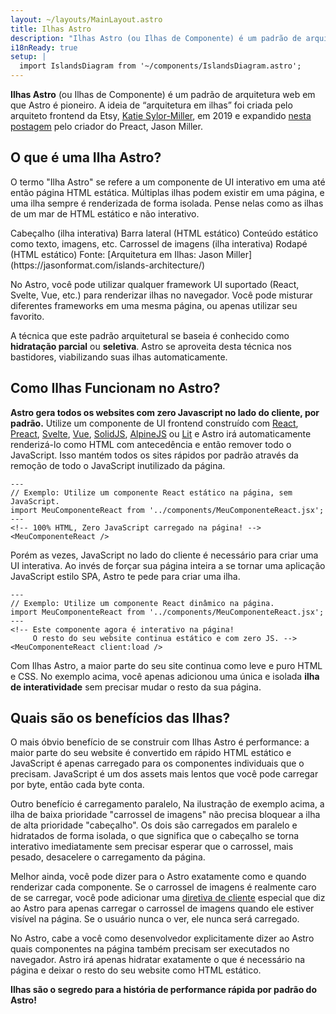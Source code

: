 ```yaml
---
layout: ~/layouts/MainLayout.astro
title: Ilhas Astro
description: "Ilhas Astro (ou Ilhas de Componente) é um padrão de arquitetura web em que Astro é pioneiro. O termo “Arquitetura em ilhas” foi criado pelo arquiteto frontend da Etsy, Katie Sylor-Miller, em 2019 e expandido pelo criador do Preact, Jason Miller."
i18nReady: true
setup: |
  import IslandsDiagram from '~/components/IslandsDiagram.astro';
---
```


**Ilhas Astro** (ou Ilhas de Componente) é um padrão de arquitetura web em que Astro é pioneiro. A ideia de “arquitetura em ilhas” foi criada pelo arquiteto frontend da Etsy, [Katie Sylor-Miller](https://twitter.com/ksylor), em 2019 e expandido [nesta postagem](https://jasonformat.com/islands-architecture/) pelo criador do Preact, Jason Miller.

## O que é uma Ilha Astro?

O termo "Ilha Astro" se refere a um componente de UI interativo em uma até então página HTML estática. Múltiplas ilhas podem existir em uma página, e uma ilha sempre é renderizada de forma isolada. Pense nelas como as ilhas de um mar de HTML estático e não interativo.

<IslandsDiagram>
    <Fragment slot="headerApp">Cabeçalho (ilha interativa)</Fragment>
    <Fragment slot="sidebarApp">Barra lateral (HTML estático)</Fragment>
    <Fragment slot="main">
        Conteúdo estático como texto, imagens, etc.
    </Fragment>
    <Fragment slot="carouselApp">Carrossel de imagens (ilha interativa)</Fragment>
    <Fragment slot="footer">Rodapé (HTML estático)</Fragment>
    <Fragment slot="source">Fonte: [Arquitetura em Ilhas: Jason Miller](https://jasonformat.com/islands-architecture/)</Fragment>
</IslandsDiagram>

No Astro, você pode utilizar qualquer framework UI suportado (React, Svelte, Vue, etc.) para renderizar ilhas no navegador. Você pode misturar diferentes frameworks em uma mesma página, ou apenas utilizar seu favorito.

A técnica que este padrão arquitetural se baseia é conhecido como **hidratação parcial** ou **seletiva**. Astro se aproveita desta técnica nos bastidores, viabilizando suas ilhas automaticamente.

## Como Ilhas Funcionam no Astro?

**Astro gera todos os websites com zero Javascript no lado do cliente, por padrão.** Utilize um componente de UI frontend construído com [React](https://reactjs.org/), [Preact](https://preactjs.com/), [Svelte](https://svelte.dev/), [Vue](https://vuejs.org/), [SolidJS](https://www.solidjs.com/), [AlpineJS](https://alpinejs.dev/) ou [Lit](https://lit.dev/) e Astro irá automaticamente renderizá-lo como HTML com antecedência e então remover todo o JavaScript. Isso mantém todos os sites rápidos por padrão através da remoção de todo o JavaScript inutilizado da página. 

```astro title="src/pages/index.astro"
---
// Exemplo: Utilize um componente React estático na página, sem JavaScript.
import MeuComponenteReact from '../components/MeuComponenteReact.jsx';
---
<!-- 100% HTML, Zero JavaScript carregado na página! -->
<MeuComponenteReact />
```

Porém as vezes, JavaScript no lado do cliente é necessário para criar uma UI interativa. Ao invés de forçar sua página inteira a se tornar uma aplicação JavaScript estilo SPA, Astro te pede para criar uma ilha.

```astro title="src/pages/index.astro" ins="client:load"
---
// Exemplo: Utilize um componente React dinâmico na página.
import MeuComponenteReact from '../components/MeuComponenteReact.jsx';
---
<!-- Este componente agora é interativo na página! 
     O resto do seu website continua estático e com zero JS. -->
<MeuComponenteReact client:load />
```

Com Ilhas Astro, a maior parte do seu site continua como leve e puro HTML e CSS. No exemplo acima, você apenas adicionou uma única e isolada **ilha de interatividade** sem precisar mudar o resto da sua página.

## Quais são os benefícios das Ilhas?

O mais óbvio benefício de se construir com Ilhas Astro é performance: a maior parte do seu website é convertido em rápido HTML estático e JavaScript é apenas carregado para os componentes individuais que o precisam. JavaScript é um dos assets mais lentos que você pode carregar por byte, então cada byte conta.

Outro benefício é carregamento paralelo, Na ilustração de exemplo acima, a ilha de baixa prioridade "carrossel de imagens" não precisa bloquear a ilha de alta prioridade "cabeçalho". Os dois são carregados em paralelo e hidratados de forma isolada, o que significa que o cabeçalho se torna interativo imediatamente sem precisar esperar que o carrossel, mais pesado, desacelere o carregamento da página.

Melhor ainda, você pode dizer para o Astro exatamente como e quando renderizar cada componente. Se o carrossel de imagens é realmente caro de se carregar, você pode adicionar uma [diretiva de cliente](/pt-br/reference/directives-reference/#diretivas-de-cliente) especial que diz ao Astro para apenas carregar o carrossel de imagens quando ele estiver visível na página. Se o usuário nunca o ver, ele nunca será carregado.

No Astro, cabe a você como desenvolvedor explicitamente dizer ao Astro quais componentes na página também precisam ser executados no navegador. Astro irá apenas hidratar exatamente o que é necessário na página e deixar o resto do seu website como HTML estático.

**Ilhas são o segredo para a história de performance rápida por padrão do Astro!**
